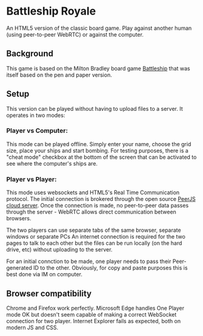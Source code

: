 # Battleship Royale

An HTML5 version of the classic board game. Play against another human (using peer-to-peer WebRTC) or against the computer.

## Background
This game is based on the Milton Bradley board game [Battleship](https://boardgamegeek.com/boardgame/2425/battleship) that was itself based on the pen and paper version.

## Setup
This version can be played without having to upload files to a server. It operates in two modes:

### Player vs Computer:
This mode can be played offline. Simply enter your name, choose the grid size, place your ships and start bombing. 
For testing purposes, there is a "cheat mode" checkbox at the bottom of the screen that can be activated to see where the computer's ships are.

### Player vs Player:
This mode uses websockets and HTML5's Real Time Communication protocol. 
The initial connection is brokered through the open source [PeerJS cloud server](https://peerjs.com).
Once the connection is made, no peer-to-peer data passes through the server - WebRTC allows direct communication between browsers. 

The two players can use separate tabs of the same browser, separate windows or separate PCs
An internet connection is required for the two pages to talk to each other but the files can be run locally (on the hard drive, etc) without uploading to the server.

For an initial connction to be made, one player needs to pass their Peer-generated ID to the other. Obviously, for copy and paste purposes this is best done via IM on computer. 

## Browser compatibility
Chrome and Firefox work perfectly. Microsoft Edge handles One Player mode OK but doesn't seem capable of making a correct WebSocket connection for two player. 
Internet Explorer fails as expected, both on modern JS and CSS.

